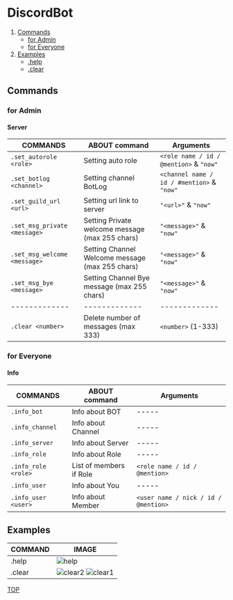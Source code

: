 # DiscordBot

1. [Commands](https://github.com/ondrasalek/DiscordBot#commands)
    - [for Admin](https://github.com/ondrasalek/DiscordBot#for-admin)
    - [for Everyone](https://github.com/ondrasalek/DiscordBot#for-everyone)
2. [Examples](https://github.com/ondrasalek/DiscordBot#examples)
    - [.help](https://github.com/ondrasalek/DiscordBot#help)
    - [.clear](https://github.com/ondrasalek/DiscordBot#clear)
## Commands
### for Admin
#### Server
COMMANDS | ABOUT command | Arguments
------------- | ------------- | -------------
`.set_autorole <role>` | Setting auto role | `<role name / id / @mention>` & `"now"`
`.set_botlog <channel>` | Setting channel BotLog | `<channel name / id / #mention>` & `"now"`
`.set_guild_url <url>` | Setting url link to server | `"<url>"` & `"now"`
`.set_msg_private <message>` | Setting Private welcome message (max 255 chars) | `"<message>"` & `"now"`
`.set_msg_welcome <message>` | Setting Channel Welcome message (max 255 chars) | `"<message>"` & `"now"`
`.set_msg_bye <message>` | Setting Channel Bye message (max 255 chars) | `"<message>"` & `"now"`
------------- | ------------- | -------------
`.clear <number>` | Delete number of messages (max 333) | `<number>` (1-333)

### for Everyone
#### Info
COMMANDS | ABOUT command | Arguments
------------- | ------------- | -------------
`.info_bot` | Info about BOT | -----
`.info_channel` | Info about Channel | -----
`.info_server` | Info about Server | -----
`.info_role` | Info about Role | -----
`.info_role <role>` | List of members if Role | `<role name / id / @mention>`
`.info_user` | Info about You | -----
`.info_user <user>` | Info about Member | `<user name / nick / id / @mention>`



## Examples
COMMAND | IMAGE
------------- | -------------
.help | ![help](https://cdn.discordapp.com/attachments/803664917030633522/811944971518345216/unknown.png)
.clear | ![clear2](https://cdn.discordapp.com/attachments/803664917030633522/811947798064136243/unknown.png) ![clear1](https://cdn.discordapp.com/attachments/804798849780678697/811947521945370645/unknown.png)


[TOP](https://github.com/ondrasalek/DiscordBot/blob/master/README.md#discordbot)
